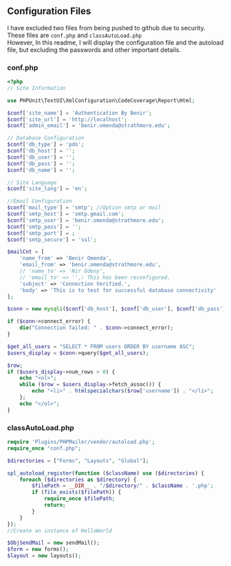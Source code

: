 ## Configuration Files
I have excluded two files from being pushed to github due to security.<br>
These files are `conf.php` and `classAutoLoad.php`<br>
However, In this readme, I will display the configuration file and the autoload file, but excluding the passwords and other important details.
### conf.php
```php
<?php
// Site Information

use PHPUnit\TextUI\XmlConfiguration\CodeCoverage\Report\Html;

$conf['site_name'] = 'Authentication By Benir';
$conf['site_url'] = 'http://localhost';
$conf['admin_email'] = 'benir.omenda@strathmore.edu';

// Database Configuration
$conf['db_type'] = 'pdo';
$conf['db_host'] = '';
$conf['db_user'] = '';
$conf['db_pass'] = '';
$conf['db_name'] = '';

// Site Language
$conf['site_lang'] = 'en';

//Email Configuration
$conf['mail_type'] = 'smtp'; //Option smtp or mail
$conf['smtp_host'] = 'smtp.gmail.com';
$conf['smtp_user'] = 'benir.omenda@strathmore.edu';
$conf['smtp_pass'] = '';
$conf['smtp_port'] = ;
$conf['smtp_secure'] = 'ssl';

$mailCnt = [
    'name_from' => 'Benir Omenda',
    'email_from' => 'benir.omenda@strathmore.edu',
    // 'name_to' => 'Nir Odeny',
    // 'email_to' => '',: This has been reconfigured.
    'subject' => 'Connection Verified.',
    'body' => 'This is to test for successful database connectivity'
];

$conn = new mysqli($conf['db_host'], $conf['db_user'], $conf['db_pass'], $conf['db_name']);

if ($conn->connect_error) {
    die("Connection failed: " . $conn->connect_error);
}

$get_all_users = "SELECT * FROM users ORDER BY username ASC";
$users_display = $conn->query($get_all_users);

$row;
if ($users_display->num_rows > 0) {
    echo "<ol>";
    while ($row = $users_display->fetch_assoc()) {
        echo "<li>" . htmlspecialchars($row['username']) . "</li>";
    };
    echo "</ol>";
}


```
### classAutoLoad.php

```php
require 'Plugins/PHPMailer/vendor/autoload.php';
require_once "conf.php";

$directories = ["Forms", "Layouts", "Global"];

spl_autoload_register(function ($className) use ($directories) {
    foreach ($directories as $directory) {
        $filePath = __DIR__ . "/$directory/" . $className . '.php';
        if (file_exists($filePath)) {
            require_once $filePath;
            return;
        }
    }
});
//Create an instance of HelloWorld

$ObjSendMail = new sendMail();
$form = new forms();
$layout = new layouts();
```
